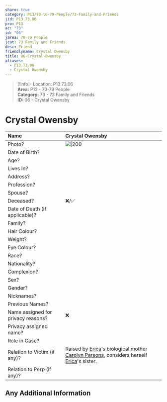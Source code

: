 ```yaml
---  
share: true  
category: P13/70-to-79-People/73-Family-and-Friends  
jid: P13.73.06  
pro: P13  
ac: "73"  
id: "06"  
jarea: 70-79 People  
jcat: 73 Family and Friends  
desc: Friend  
friendlyname: Crystal Owensby  
title: 06-Crystal-Owensby  
aliases:  
  - P13.73.06  
  - Crystal Owensby  
---  
```

  
>[!info]- Location: P13.73.06  
>**Area:** P13 - 70-79 People  
>**Category:** 73 - 73 Family and Friends  
>**ID:** 06 - Crystal Owensby  
  
# Crystal Owensby  
  
| Name                               | Crystal Owensby           |  
|:---------------------------------- |:---------- |  
| Photo?                             | ![  \|200](http://www.acandyrose.com/acr-00443-CrystalOwensbyTN.JPG) |  
| Date of Birth?                     |            |  
| Age?                               |            |  
| Lives In?                          |            |  
| Address?                           |            |  
| Profession?                        |            |  
| Spouse?                            |            |  
| Deceased?                          | ❌/✅      |  
| Date of Death (if applicable)?     |            |  
| Family?                            |            |  
| Hair Colour?                       |            |  
| Weight?                            |            |  
| Eye Colour?                        |            |  
| Race?                              |            |  
| Nationality?                       |            |  
| Complexion?                        |            |  
| Sex?                               |            |  
| Gender?                                   |            |  
| Nicknames?                         |            |  
| Previous Names?                    |            |  
| Name assigned for privacy reasons? | ❌      |  
| Privacy assigned name?             |            |  
| Role in Case?                      |            |  
| Relation to Victim (if any)?       | Raised by [Erica](../71-Victims/01-Erica-Lynn-Parsons.md)'s biological mother [Carolyn Parsons](03-Carolyn-Parsons.md), considers herself [Erica](../71-Victims/01-Erica-Lynn-Parsons.md)'s sister.           |  
| Relation to Perp (if any)?         |            |  
  
## Any Additional Information